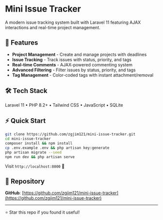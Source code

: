 # Mini Issue Tracker

A modern issue tracking system built with Laravel 11 featuring AJAX interactions and real-time project management.

## 🚀 Features

- **Project Management** - Create and manage projects with deadlines
- **Issue Tracking** - Track issues with status, priority, and tags  
- **Real-time Comments** - AJAX-powered commenting system
- **Advanced Filtering** - Filter issues by status, priority, and tags
- **Tag Management** - Color-coded tags with instant attachment/removal

## 🛠️ Tech Stack

Laravel 11 • PHP 8.2+ • Tailwind CSS • JavaScript • SQLite

## ⚡ Quick Start

```bash
git clone https://github.com/zgjim121/mini-issue-tracker.git
cd mini-issue-tracker
composer install && npm install
cp .env.example .env && php artisan key:generate
php artisan migrate --seed
npm run dev && php artisan serve
```

Visit `http://localhost:8000` 🎉


## 🔗 Repository

**GitHub**: [https://github.com/zgjim121/mini-issue-tracker](https://github.com/zgjim121/mini-issue-tracker)

---

⭐ Star this repo if you found it useful!